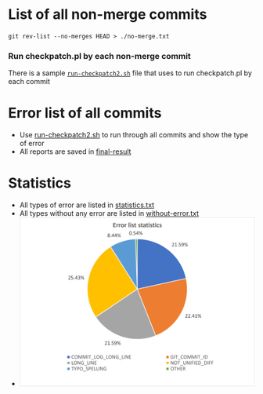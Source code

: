 # List of all non-merge commits
```
git rev-list --no-merges HEAD > ./no-merge.txt
```
### Run checkpatch.pl by each non-merge commit
There is a sample [`run-checkpatch2.sh`](run-checkpatch2.sh) file that uses to run checkpatch.pl by each commit

# Error list of all commits
- Use [run-checkpatch2.sh](run-checkpatch2.sh) to run through all commits and show the type of error
- All reports are saved in [final-result](final-result.txt)
# Statistics
- All types of error are listed in [statistics.txt](result/statistics.txt)
- All types without any error are listed in [without-error.txt](result/without-error.txt)
- ![statistics](result/error-list-statistics.png)
